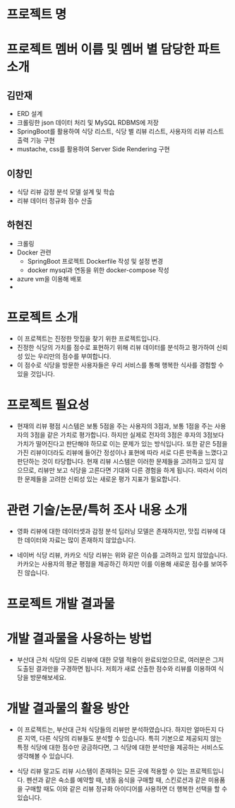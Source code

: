 # 프로젝트 명

# 프로젝트 멤버 이름 및 멤버 별 담당한 파트 소개

## 김만재
- ERD 설계
- 크롤링한 json 데이터 처리 및 MySQL RDBMS에 저장
- SpringBoot를 활용하여 식당 리스트, 식당 별 리뷰 리스트, 사용자의 리뷰 리스트 출력 기능 구현
- mustache, css를 활용하여 Server Side Rendering 구현

## 이창민
- 식당 리뷰 감정 분석 모델 설계 및 학습
- 리뷰 데이터 정규화 점수 산출

## 하현진
- 크롤링
- Docker 관련
  - SpringBoot 프로젝트 Dockerfile 작성 및 설정 변경
  - docker mysql과 연동을 위한 docker-compose 작성
- azure vm을 이용해 배포
- 
# 프로젝트 소개
- 이 프로젝트는 진정한 맛집을 찾기 위한 프로젝트입니다.
- 진정한 식당의 가치를 점수로 표현하기 위해 리뷰 데이터를 분석하고 평가하여 신뢰성 있는 우리만의 점수를 부여합니다.
- 이 점수로 식당을 방문한 사용자들은 우리 서비스를 통해 행복한 식사를 경험할 수 있을 것입니다.

# 프로젝트 필요성
- 현재의 리뷰 평점 시스템은 보통 5점을 주는 사용자의 3점과, 보통 1점을 주는 사용자의 3점을 같은 가치로 평가합니다.
  하지만 실제로 전자의 3점은 후자의 3점보다 가치가 떨어진다고 판단해야 하므로 이는 문제가 있는 방식입니다.
  또한 같은 5점을 가진 리뷰이더라도 리뷰에 들어간 정성이나 표현에 따라 서로 다른 만족을 느꼈다고 판단하는 것이 타당합니다.
  현재 리뷰 시스템은 이러한 문제들을 고려하고 있지 않으므로, 리뷰만 보고 식당을 고른다면 기대와 다른 경험을 하게 됩니다.
  따라서 이러한 문제들을 고려한 신뢰성 있는 새로운 평가 지표가 필요합니다.

# 관련 기술/논문/특허 조사 내용 소개
- 영화 리뷰에 대한 데이터셋과 감정 분석 딥러닝 모델은 존재하지만, 맛집 리뷰에 대한 데이터와 자료는 많이 존재하지 않았습니다.
  
- 네이버 식당 리뷰, 카카오 식당 리뷰는 위와 같은 이슈를 고려하고 있지 않았습니다.
  카카오는 사용자의 평균 평점을 제공하긴 하지만 이를 이용해 새로운 점수를 보여주진 않습니다.

# 프로젝트 개발 결과물

# 개발 결과물을 사용하는 방법
- 부산대 근처 식당의 모든 리뷰에 대한 모델 적용이 완료되었으므로, 여러분은 그저 도출된 결과만을 구경하면 됩니다.
  저희가 새로 산출한 점수와 리뷰를 이용하여 식당을 방문해보세요.

# 개발 결과물의 활용 방안
- 이 프로젝트는, 부산대 근처 식당들의 리뷰만 분석하였습니다.
  하지만 얼마든지 다른 지역, 다른 식당의 리뷰들도 분석할 수 있습니다.
  특히 기본으로 제공되지 않는 특정 식당에 대한 점수만 궁금하다면, 그 식당에 대한 분석만을 제공하는 서비스도 생각해볼 수 있습니다.

- 식당 리뷰 말고도 리뷰 시스템이 존재하는 모든 곳에 적용할 수 있는 프로젝트입니다.
  펜션과 같은 숙소를 예약할 때, 냉동 음식을 구매할 때, 스킨로션과 같은 미용품을 구매할 때도
  이와 같은 리뷰 정규화 아이디어를 사용하면 더 행복한 선택을 할 수 있습니다.
